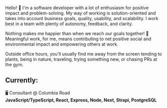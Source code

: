 Hello! 👋 I'm a software developer with a lot of enthusiasm for positive impact and problem-solving. My way of working is solution-oriented and takes into account business goals, quality, usability, and scalability. I work best in a team with plenty of autonomy, feedback, and clarity. 

Nothing makes me happier than when we reach our goals together! 🫶 Meaningful work, for me, means contributing to net positive social and environmental impact and empowering others at work.

Outside office hours, you'll usually find me away from the screen tending to plants, being in nature, traveling, trying something new, or chasing PRs at the gym.  

## Currently: 
🖥️ Consultant @ Columbia Road  
**JavaScript/TypeScript, React, Express, Node, Next, Strapi, PostgreSQL**  
